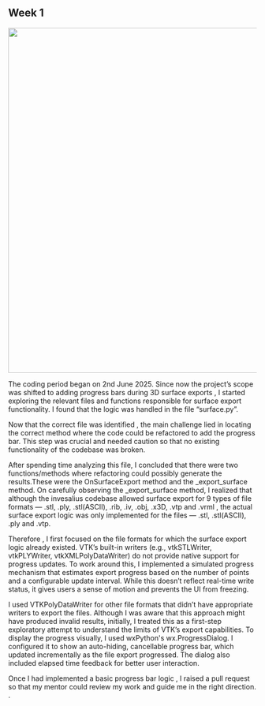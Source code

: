 ## Week 1
<img src="https://github.com/user-attachments/assets/7b588381-c37c-49d8-beaf-fc21d4da9caf" width="700">

The coding period began on 2nd June 2025. Since now the project’s scope was shifted to adding progress bars during 3D surface exports , I started exploring the relevant files and functions responsible for surface export functionality. I found that the logic was handled in the file “surface.py”.

Now that the correct file was identified , the main challenge lied in locating the correct method where the code could be refactored to add the progress bar.
This step was crucial and needed caution so that no existing functionality of the codebase was broken.

After spending time analyzing this file, I concluded that there were two functions/methods where refactoring could possibly generate the results.These were the OnSurfaceExport method and the _export_surface method. On carefully observing the _export_surface method, I realized that although the invesalius codebase allowed surface export for 9 types of file formats — .stl, .ply, .stl(ASCII), .rib, .iv, .obj, .x3D, .vtp and .vrml , the actual surface export logic was only implemented for the files — .stl, .stl(ASCII), .ply and .vtp. 


Therefore , I first focused on the file formats for which the surface export logic already existed. VTK’s built-in writers (e.g., vtkSTLWriter, vtkPLYWriter, vtkXMLPolyDataWriter) do not provide native support for progress updates. To work around this, I implemented a simulated progress mechanism that estimates export progress based on the number of points and a configurable update interval.
While this doesn’t reflect real-time write status, it gives users a sense of motion and prevents the UI from freezing.

I used VTKPolyDataWriter for other file formats that didn’t have appropriate writers to export the files. Although I was aware that this approach might have produced invalid results, initially, I treated this as a first-step exploratory attempt to understand the limits of VTK’s export capabilities.
To display the progress visually, I used wxPython's wx.ProgressDialog. I configured it to show an auto-hiding, cancellable progress bar, which updated incrementally as the file export progressed. The dialog also included elapsed time feedback for better user interaction.

Once I had implemented a basic progress bar logic , I raised a pull request so that my mentor could review my work and guide me in the right direction.
. 
